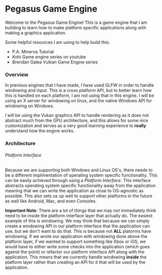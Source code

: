 # Pegasus Game Engine

Welcome to the Pegasus Game Engine!
This is a game engine that I am building to learn how to make platform specific applications along with making a graphics application.

Some helpful resources I am using to help build this:
- P.A. Minerva Tutorial
- Kohi Game engine series on youtube
- Brendan Galea Vulkan Game Engine series

### Overview
In previous engines that I have made, I have used GLFW in order to handle windowing and input. This is a cross platform API, but to better learn how this is handled on each platform, I am not using that in this engine. I will be using an X server for windowing on linux, and the native Windows API for windowing on Windows. 

I will be using the Vukan graphics API to handle rendering as it does not abstract much from the GPU architecture, and this allows for some nice customization and serves as a very good learning experience to **really** understand how the engine works.

### Architecture
###### Platform Interface
Because we are supporting both Windows and Linux OS's, there needs to be a different implimentation of operating system specific functionality.
This can be easily achieved through using a *Platform Interface*. This interface abstracts operating system specific functionality away from the application meaning that we can
write the application as close to OS-agnostic as possible.
This also sets us up well to support other platforms in the future as well like Android, Mac, and even Consoles.

**Important Note**: There are a lot of things that we may not immediately think need to be inside the platform interface layer that actually do. The easiest example of this is windowing. We may think that because we can simply create a windowing API in our platform interface that the application can use, but we don't want to do that. This is because not **ALL** platorms have windowing. If we wrote our application with windowing done above the platform layer, if we wanted to support something like Xbox or iOS, we would have to either write some checks into the application (which goes against the point) or refactor our platform interface API along with the application. This means that we currently handle windowing **inside** the platform layer rather than creating an API for it that will be used by the application.
